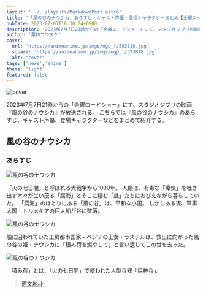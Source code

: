 ```yaml
---
layout: '../../layouts/MarkdownPost.astro'
title: '「風の谷のナウシカ」あらすじ・キャスト声優・登場キャラクターまとめ【金曜ロードショー放送】'
pubDate: 2023-07-07T16:30:04+0900
description: '2023年7月7日21時からの「金曜ロードショー」にて、スタジオジブリの映画『風の谷のナウシカ』が放送される。こちらでは『風の谷のナウシカ』のあらすじ、キャスト声優、登場キャラクターなどをまとめて紹介する。'
author: '栗林コウスケ'
cover:
  url: 'https://animeanime.jp/imgs/ogp_f/593818.jpg'
  square: 'https://animeanime.jp/imgs/ogp_f/593818.jpg'
  alt: "cover"
tags: ['news','anime']
theme: 'light'
featured: false
---
```


![cover](https://animeanime.jp/imgs/ogp_f/593818.jpg)

2023年7月7日21時からの「金曜ロードショー」にて、スタジオジブリの映画『風の谷のナウシカ』が放送される。 こちらでは『風の谷のナウシカ』のあらすじ、キャスト声優、登場キャラクターなどをまとめて紹介する。

## 風の谷のナウシカ

### あらすじ

![風の谷のナウシカ](https://animeanime.jp/imgs/zoom/593823.jpg)

「火の七日間」と呼ばれる大戦争から1000年。 人類は、有毒な「瘴気」を吐き出す木々が生い茂る「腐海」とそこに棲む「蟲」たちにおびえながら暮らしていた。 「腐海」のほとりにある「風の谷」は、平和な小国。 しかしある夜、軍事大国・トルメキアの巨大船が谷に墜落。

![風の谷のナウシカ](https://animeanime.jp/imgs/zoom/593828.jpg)

船に囚われていた工房都市国家・ペジテの王女・ラステルは、救出に向かった風の谷の姫・ナウシカに「積み荷を燃やして」と言い遺してこの世を去った。

![風の谷のナウシカ](https://animeanime.jp/imgs/zoom/593827.jpg)

「積み荷」とは、「火の七日間」で使われた人型兵器「巨神兵」。

>[原文地址](https://animeanime.jp/article/2023/07/07/78424.html)  